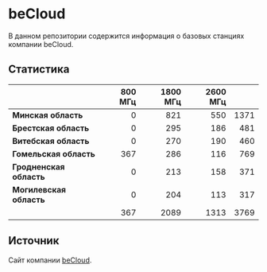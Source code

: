 # beCloud
В данном репозитории содержится информация о базовых станциях компании beCloud.

## Статистика
&nbsp; | 800 МГц | 1800 МГц | 2600 МГц | &nbsp;
:--- | ---: | ---: | ---: | ---:
**Минская область** | 0 | 821 | 550 | 1371
**Брестская область** | 0 | 295 | 186 | 481
**Витебская область** | 0 | 270 | 190 | 460
**Гомельская область** | 367 | 286 | 116 | 769
**Гродненская область** | 0 |  213 | 158 | 371
**Могилевская область** | 0 | 204 | 113 | 317
&nbsp; | 367 |  2089 | 1313 | 3769

## Источник
Сайт компании [beCloud](https://becloud.by/customers/ob-lte-advanced).